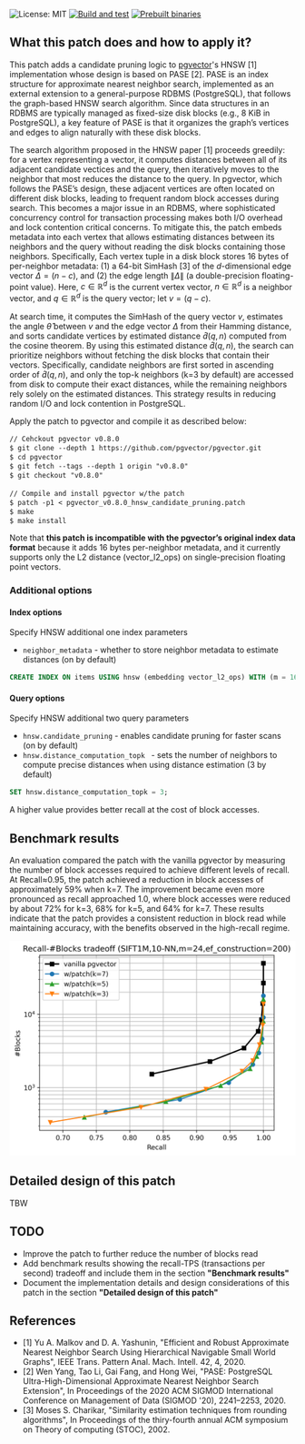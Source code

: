 ![License: MIT](https://img.shields.io/badge/License-MIT-blue.svg)
[![Build and test](https://github.com/maropu/pgvector_hnsw_candidate_pruning_patch/actions/workflows/BuildAndTests.yml/badge.svg)](https://github.com/maropu/pgvector_hnsw_candidate_pruning_patch/actions/workflows/BuildAndTests.yml)
[![Prebuilt binaries](https://github.com/maropu/pgvector_hnsw_candidate_pruning_patch/actions/workflows/ExtensionDistribution.yml/badge.svg)](https://github.com/maropu/pgvector_hnsw_candidate_pruning_patch/actions/workflows/ExtensionDistribution.yml)

## What this patch does and how to apply it?

This patch adds a candidate pruning logic to [pgvector](https://github.com/pgvector/pgvector)'s HNSW [1] implementation whose design is based on PASE [2].
PASE is an index structure for approximate nearest neighbor search, implemented as an external extension to a general-purpose RDBMS (PostgreSQL),
that follows the graph-based HNSW search algorithm. Since data structures in an RDBMS are typically managed as fixed-size disk blocks
(e.g., 8 KiB in PostgreSQL), a key feature of PASE is that it organizes the graph’s vertices and edges to align naturally with these disk blocks.

The search algorithm proposed in the HNSW paper [1] proceeds greedily: for a vertex representing a vector, it computes distances
between all of its adjacent candidate vectices and the query, then iteratively moves to the neighbor that most reduces the distance to the query.
In pgvector, which follows the PASE’s design, these adjacent vertices are often located on different disk blocks, leading to frequent random block accesses during search.
This becomes a major issue in an RDBMS, where sophisticated concurrency control for transaction processing makes both I/O overhead and lock contention critical concerns.
To mitigate this, the patch embeds metadata into each vertex that allows estimating distances between its neighbors and the query
without reading the disk blocks containing those neighbors.
Specifically, Each vertex tuple in a disk block stores 16 bytes of per-neighbor metadata:
(1) a 64-bit SimHash [3] of the $d$-dimensional edge vector $\Delta = (n - c)$, and (2) the edge length $\lVert \Delta \rVert$ (a double-precision floating-point value).
Here, $c \in \mathbb{R}^d$ is the current vertex vector, $n \in \mathbb{R}^d$ is a neighbor vector, and $q \in \mathbb{R}^d$ is the query vector; let $v = (q - c)$.

At search time, it computes the SimHash of the query vector $v$, estimates the angle $\hat{\theta}$ between $v$ and the edge vector $\Delta$ from their Hamming distance,
and sorts candidate vertices by estimated distance $\widehat{d}(q,n)$ computed from the cosine theorem. 
By using this estimated distance $\widehat{d}(q,n)$, the search can prioritize neighbors without fetching the disk blocks that contain their vectors.
Specifically, candidate neighbors are first sorted in ascending order of $\widehat{d}(q,n)$,
and only the top-k neighbors (k=3 by default) are accessed from disk to compute their exact distances,
while the remaining neighbors rely solely on the estimated distances. This strategy results in reducing random I/O and lock contention in PostgreSQL.

Apply the patch to pgvector and compile it as described below:

```shell
// Cehckout pgvector v0.8.0
$ git clone --depth 1 https://github.com/pgvector/pgvector.git
$ cd pgvector
$ git fetch --tags --depth 1 origin "v0.8.0"
$ git checkout "v0.8.0"

// Compile and install pgvector w/the patch
$ patch -p1 < pgvector_v0.8.0_hnsw_candidate_pruning.patch
$ make
$ make install
```

Note that **this patch is incompatible with the pgvector’s original index data format** because it adds 16 bytes per-neighbor metadata, and
it currently supports only the L2 distance (vector_l2_ops) on single-precision floating point vectors.

### Additional options

#### Index options

Specify HNSW additional one index parameters

- `neighbor_metadata` - whether to store neighbor metadata to estimate distances (on by default)

```sql
CREATE INDEX ON items USING hnsw (embedding vector_l2_ops) WITH (m = 16, ef_construction = 64, neighbor_metadata = on);
```

#### Query options

Specify HNSW additional two query parameters

- `hnsw.candidate_pruning` - enables candidate pruning for faster scans (on by default)
- `hnsw.distance_computation_topk ` - sets the number of neighbors to compute precise distances when using distance estimation (3 by default)

```sql
SET hnsw.distance_computation_topk = 3;
```

A higher value provides better recall at the cost of block accesses.

## Benchmark results

An evaluation compared the patch with the vanilla pgvector by measuring the number of block accesses required to achieve different levels of recall.
At Recall≈0.95, the patch achieved a reduction in block accesses of approximately 59% when k=7. The improvement became even more pronounced as recall approached 1.0,
where block accesses were reduced by about 72% for k=3, 68% for k=5, and 64% for k=7. These results indicate that the patch provides a consistent reduction
in block read while maintaining accuracy, with the benefits observed in the high-recall regime.

<img src="resources/sift1m_recall_blocks_tradeoff.png" width="600">

## Detailed design of this patch

TBW

## TODO

 - Improve the patch to further reduce the number of blocks read
 - Add benchmark results showing the recall-TPS (transactions per second) tradeoff and include them in the section **"Benchmark results"**
 - Document the implementation details and design considerations of this patch in the section **"Detailed design of this patch"**

## References

 - [1] Yu A. Malkov and D. A. Yashunin, "Efficient and Robust Approximate Nearest Neighbor Search Using Hierarchical Navigable Small World Graphs", IEEE Trans. Pattern Anal. Mach. Intell. 42, 4, 2020.
 - [2] Wen Yang, Tao Li, Gai Fang, and Hong Wei, "PASE: PostgreSQL Ultra-High-Dimensional Approximate Nearest Neighbor Search Extension", In Proceedings of the 2020 ACM SIGMOD International Conference on Management of Data (SIGMOD '20), 2241–2253, 2020.
 - [3] Moses S. Charikar, "Similarity estimation techniques from rounding algorithms", In Proceedings of the thiry-fourth annual ACM symposium on Theory of computing (STOC), 2002.


